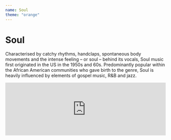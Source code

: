 ```yaml
---
name: Soul
theme: "orange"
---
```


# Soul

Characterised by catchy rhythms, handclaps, spontaneous body movements and the intense feeling – or soul – behind its vocals, Soul music first originated in the US in the 1950s and 60s. Predominantly popular within the African American communities who gave birth to the genre, Soul is heavily influenced by elements of gospel music, R&B and jazz.



<iframe width="100%" height="166" scrolling="no" frameborder="no" allow="autoplay" src="https://w.soundcloud.com/player/?url=https%3A//api.soundcloud.com/tracks/768007021%3Fsecret_token%3Ds-zXRTq&color=%231b1a65&auto_play=true&hide_related=true&show_comments=false&show_user=true&show_reposts=false&show_teaser=false"></iframe>
